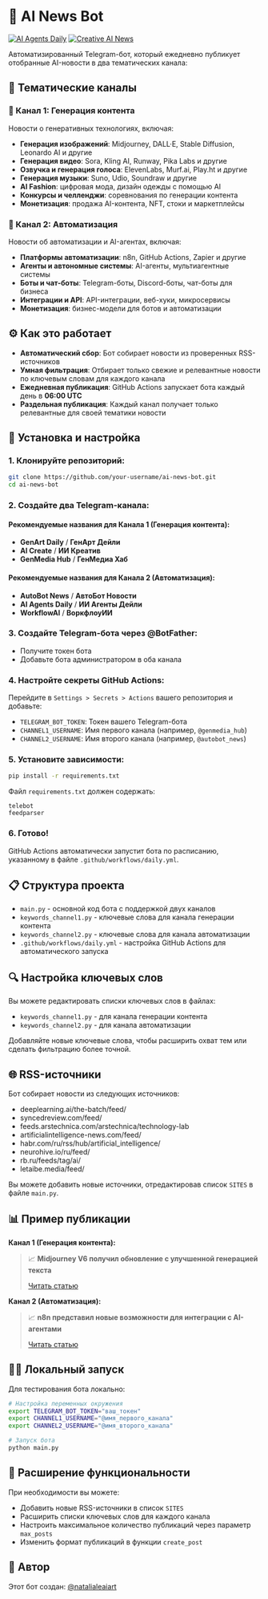 # 🤖 AI News Bot

[![AI Agents Daily](https://img.shields.io/badge/GitHub%20Actions-Automated-blue?logo=github-actions)](https://t.me/ai_agents_daily)
[![Creative AI News](https://img.shields.io/badge/Telegram-Bot%20API-blue?logo=telegram)](https://t.me/ainews_nataliale)

Автоматизированный Telegram-бот, который ежедневно публикует отобранные AI-новости в два тематических канала:

## 📰 Тематические каналы

### 🎨 Канал 1: Генерация контента
Новости о генеративных технологиях, включая:
- **Генерация изображений**: Midjourney, DALL·E, Stable Diffusion, Leonardo AI и другие
- **Генерация видео**: Sora, Kling AI, Runway, Pika Labs и другие
- **Озвучка и генерация голоса**: ElevenLabs, Murf.ai, Play.ht и другие
- **Генерация музыки**: Suno, Udio, Soundraw и другие
- **AI Fashion**: цифровая мода, дизайн одежды с помощью AI
- **Конкурсы и челленджи**: соревнования по генерации контента
- **Монетизация**: продажа AI-контента, NFT, стоки и маркетплейсы

### 🔧 Канал 2: Автоматизация
Новости об автоматизации и AI-агентах, включая:
- **Платформы автоматизации**: n8n, GitHub Actions, Zapier и другие
- **Агенты и автономные системы**: AI-агенты, мультиагентные системы
- **Боты и чат-боты**: Telegram-боты, Discord-боты, чат-боты для бизнеса
- **Интеграции и API**: API-интеграции, веб-хуки, микросервисы
- **Монетизация**: бизнес-модели для ботов и автоматизации

## ⚙️ Как это работает

- **Автоматический сбор**: Бот собирает новости из проверенных RSS-источников
- **Умная фильтрация**: Отбирает только свежие и релевантные новости по ключевым словам для каждого канала
- **Ежедневная публикация**: GitHub Actions запускает бота каждый день в **06:00 UTC**
- **Раздельная публикация**: Каждый канал получает только релевантные для своей тематики новости

## 🚀 Установка и настройка

### 1. Клонируйте репозиторий:
```bash
git clone https://github.com/your-username/ai-news-bot.git
cd ai-news-bot
```

### 2. Создайте два Telegram-канала:

#### Рекомендуемые названия для Канала 1 (Генерация контента):
- **GenArt Daily** / **ГенАрт Дейли**
- **AI Create** / **ИИ Креатив**
- **GenMedia Hub** / **ГенМедиа Хаб**

#### Рекомендуемые названия для Канала 2 (Автоматизация):
- **AutoBot News** / **АвтоБот Новости**
- **AI Agents Daily** / **ИИ Агенты Дейли**
- **WorkflowAI** / **ВоркфлоуИИ**

### 3. Создайте Telegram-бота через @BotFather:
- Получите токен бота
- Добавьте бота администратором в оба канала

### 4. Настройте секреты GitHub Actions:
Перейдите в `Settings > Secrets > Actions` вашего репозитория и добавьте:
- `TELEGRAM_BOT_TOKEN`: Токен вашего Telegram-бота
- `CHANNEL1_USERNAME`: Имя первого канала (например, `@genmedia_hub`)
- `CHANNEL2_USERNAME`: Имя второго канала (например, `@autobot_news`)

### 5. Установите зависимости:
```bash
pip install -r requirements.txt
```

Файл `requirements.txt` должен содержать:
```
telebot
feedparser
```

### 6. Готово!
GitHub Actions автоматически запустит бота по расписанию, указанному в файле `.github/workflows/daily.yml`.

## 📋 Структура проекта

- `main.py` - основной код бота с поддержкой двух каналов
- `keywords_channel1.py` - ключевые слова для канала генерации контента
- `keywords_channel2.py` - ключевые слова для канала автоматизации
- `.github/workflows/daily.yml` - настройка GitHub Actions для автоматического запуска

## 🔍 Настройка ключевых слов

Вы можете редактировать списки ключевых слов в файлах:
- `keywords_channel1.py` - для канала генерации контента
- `keywords_channel2.py` - для канала автоматизации

Добавляйте новые ключевые слова, чтобы расширить охват тем или сделать фильтрацию более точной.

## 🌐 RSS-источники

Бот собирает новости из следующих источников:
- deeplearning.ai/the-batch/feed/
- syncedreview.com/feed/
- feeds.arstechnica.com/arstechnica/technology-lab
- artificialintelligence-news.com/feed/
- habr.com/ru/rss/hub/artificial_intelligence/
- neurohive.io/ru/feed/
- rb.ru/feeds/tag/ai/
- letaibe.media/feed/

Вы можете добавить новые источники, отредактировав список `SITES` в файле `main.py`.

## 📊 Пример публикации

**Канал 1 (Генерация контента):**
> 📈 **Midjourney V6 получил обновление с улучшенной генерацией текста**
>
> [Читать статью](https://example.com/midjourney-v6-update)

**Канал 2 (Автоматизация):**
> 📈 **n8n представил новые возможности для интеграции с AI-агентами**
>
> [Читать статью](https://example.com/n8n-ai-agents-integration)

## 👩‍💻 Локальный запуск

Для тестирования бота локально:

```bash
# Настройка переменных окружения
export TELEGRAM_BOT_TOKEN="ваш_токен"
export CHANNEL1_USERNAME="@имя_первого_канала"
export CHANNEL2_USERNAME="@имя_второго_канала"

# Запуск бота
python main.py
```

## 🔄 Расширение функциональности

При необходимости вы можете:
- Добавить новые RSS-источники в список `SITES`
- Расширить списки ключевых слов для каждого канала
- Настроить максимальное количество публикаций через параметр `max_posts`
- Изменить формат публикаций в функции `create_post`

## 👤 Автор

Этот бот создан: [@natalialeaiart](https://t.me/natalialeaiart)

